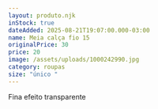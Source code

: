 ```yaml
---
layout: produto.njk
inStock: true
dateAdded: 2025-08-21T19:07:00.000-03:00
name: Meia calça fio 15
originalPrice: 30
price: 20
image: /assets/uploads/1000242990.jpg
category: roupas
size: "único "
---
```

Fina efeito transparente
